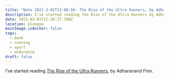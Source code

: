 ```yaml
---
title: "Note 2021-3-01T13:00:50: The Rise of the Ultra Runners, by Adharanand Finn"
description: I’ve started reading The Rise of the Ultra Runners by Adharanand Finn
date: 2021-03-01T21:26:27.708Z
location: Glasgow
mainImage.isAnchor: false
tags:
  - book
  - running
  - sport
  - endurance
draft: false
---
```

I’ve started reading [The Rise of the Ultra Runners](https://uk.bookshop.org/a/4340/9781783351336), by Adharanand Finn.